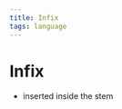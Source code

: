 ```yaml
---
title: Infix
tags: language
---
```


# Infix
- inserted inside the stem






































































